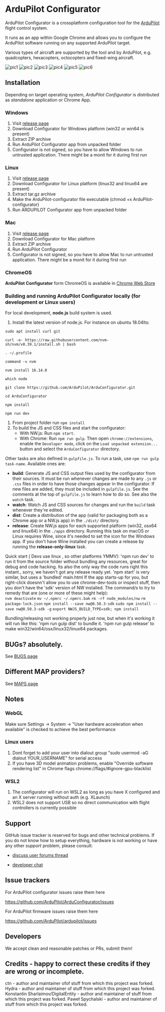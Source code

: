 # ArduPilot Configurator

ArduPilot Configurator is a crossplatform configuration tool for the [ArduPilot](https://github.com/ArduPilot/ardupilot) flight control system.

It runs as an app within Google Chrome and allows you to configure the ArduPilot software running on any supported ArduPilot target.

Various types of aircraft are supported by the tool and by ArduPilot, e.g. quadcopters, hexacopters, octocopters and fixed-wing aircraft.

![pic1](https://github.com/ArduPilot/ArduConfigurator/blob/master/configurator1.png?raw=true)
![pic2](https://github.com/ArduPilot/ArduConfigurator/blob/master/configurator2.png?raw=true)
![pic3](https://github.com/ArduPilot/ArduConfigurator/blob/master/configurator3.png?raw=true)
![pic4](https://github.com/ArduPilot/ArduConfigurator/blob/master/configurator4.png?raw=true)
![pic5](https://github.com/ArduPilot/ArduConfigurator/blob/master/configurator5.png?raw=true)
![pic6](https://github.com/ArduPilot/ArduConfigurator/blob/master/configurator6.png?raw=true)


## Installation

Depending on target operating system, _ArduPilot Configurator_ is distributed as _standalone_ application or Chrome App.

### Windows

1. Visit [release page](https://github.com/ArduPilot/ArduConfigurator/releases)
1. Download Configurator for Windows platform (win32 or win64 is present)
1. Extract ZIP archive
1. Run ArduPilot Configurator app from unpacked folder
1. Configurator is not signed, so you have to allow Windows to run untrusted application. There might be a monit for it during first run 

### Linux

1. Visit [release page](https://github.com/ArduPilot/ArduConfigurator/releases)
1. Download Configurator for Linux platform (linux32 and linux64 are present)
1. Extract tar.gz archive
1. Make the ArduPilot-configurator file executable (chmod +x ArduPilot-configurator)
1. Run ARDUPILOT Configurator app from unpacked folder

### Mac

1. Visit [release page](https://github.com/ArduPilot/ArduConfigurator/releases)
1. Download Configurator for Mac platform
1. Extract ZIP archive
1. Run ArduPilot Configurator
1. Configurator is not signed, so you have to allow Mac to run untrusted application. There might be a monit for it during first run 

### ChromeOS

**ArduPilot Configurator** form ChromeOS is available in [Chrome Web Store](https://chrome.google.com/webstore/detail/ArduPilot-configurator/fmaidjmgkdkpafmbnmigkpdnpdhopgel)

### Building and running ArduPilot Configurator locally (for development or Linux users)

For local development, **node.js** build system is used.

1. Install the latest version of node.js. For instance on ubuntu 18.04lts:
```
sudo apt install curl git

curl -o- https://raw.githubusercontent.com/nvm-sh/nvm/v0.39.1/install.sh | bash

. ~/.profile

command -v nvm

nvm install 16.14.0

which node

git clone https://github.com/ArduPilot/ArduConfigurator.git

cd ArduConfigurator

npm install 

npm run dev

```
1. From project folder run `npm install`
1. To build the JS and CSS files and start the configurator:
    - With NW.js: Run `npm start`.
    - With Chrome: Run `npm run gulp`. Then open `chrome://extensions`, enable
    the `Developer mode`, click on the `Load unpacked extension...` button and select the `ArduConfigurator` directory.

Other tasks are also defined in `gulpfile.js`. To run a task, use `npm run gulp task-name`. Available ones are:

- **build**: Generate JS and CSS output files used by the configurator from their sources. It must be run whenever changes are made to any `.js` or `.css` files in order to have those changes appear
in the configurator. If new files are added, they must be included in `gulpfile.js`. See the comments at the top of `gulpfile.js` to learn how to do so. See also the `watch` task.
- **watch**: Watch JS and CSS sources for changes and run the `build` task whenever they're edited.
- **dist**: Create a distribution of the app (valid for packaging both as a Chrome app or a NW.js app)
in the `./dist/` directory.
- **release**: Create NW.js apps for each supported platform (win32, osx64 and linux64) in the `./apps`
directory. Running this task on macOS or Linux requires Wine, since it's needed to set the icon
for the Windows app. If you don't have Wine installed you can create a release by running the **release-only-linux** task.

Quick start ( Devs use linux , so other platforms YMMV):
'npm run dev' to run it from the source folder without bundling any resources, great for debug and code hacking. Its also the only way the code runs right this instant., sorry, we haven't got any release ready yet. 'npm start' is very similar, but uses a 'bundled' main.html
If the app starts-up for you, but right-click doesnn't allow you to use chrome-dev-tools or inspect stuff, then you don't have the 'sdk' version of NW installed.  The command/s to try to remedy that are (one or more of these might help):  
`nvm deactivate`
`mv ~/.npmrc ~/.npmrc.bak`
`rm -rf node_modules/nw`
`rm package-lock.json`
`npm install --save nw@0.50.3-sdk`
`sudo npm install --save nw@0.50.3-sdk -g`
`export NWJS_BUILD_TYPE=sdk; npm install`

Bundling/releasing not working properly just now, but when it's working it will run like this:
'npm run gulp dist' to bundle it.
'npm run gulp release' to make win32/win64/osx/linux32/linux64 packages.

## BUGs?  absolutely.

See [BUGS page](https://github.com/ArduPilot/ArduConfigurator/blob/master/BUGS.md)


## Different MAP providers? 

See [MAPS page](https://github.com/ArduPilot/ArduConfigurator/blob/master/MAPS.md)


## Notes

### WebGL

Make sure Settings -> System -> "User hardware acceleration when available" is checked to achieve the best performance

### Linux users

1. Dont forget to add your user into dialout group "sudo usermod -aG dialout YOUR_USERNAME" for serial access
2. If you have 3D model animation problems, enable "Override software rendering list" in Chrome flags chrome://flags/#ignore-gpu-blacklist

### WSL2

1. The configurator will run on WSL2 as long as you have X configured and an X server running without auth (e.g. XLaunch)
2. WSL2 does not support USB so no direct communication with flight controllers is currently possible

## Support

GitHub issue tracker is reserved for bugs and other technical problems. If you do not know how to setup
everything, hardware is not working or have any other _support_ problem, please consult:

* [discuss user forums thread](https://discuss.ardupilot.org/)

* [developer chat](https://ardupilot.org/dev/docs/ardupilot-discord-server.html)

## Issue trackers

For ArduPilot configurator issues raise them here

https://github.com/ArduPilot/ArduConfigurator/issues

For ArduPilot firmware issues raise them here

https://github.com/ArduPilot/ardupilot/issues

## Developers

We accept clean and reasonable patches or PRs, submit them!

## Credits - happy to correct these credits if they are wrong or incomplete.

ctn -  author and maintainer ofof stuff from which this project was forked.
Hydra - author and maintainer of stuff from which this project was forked.
Konstantin Sharlaimov/DigitalEntity - author and maintainer of stuff from which this project was forked.
Paweł Spychalski - author and maintainer of stuff from which this project was forked.
